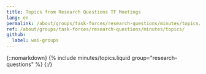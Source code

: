 ```yaml
---
title: Topics from Research Questions TF Meetings
lang: en
permalink: /about/groups/task-forces/research-questions/minutes/topics/
ref: /about/groups/task-forces/research-questions/minutes/topics/
github:
  label: wai-groups
---
```


{::nomarkdown}
{% include minutes/topics.liquid group="research-questions" %}
{:/}